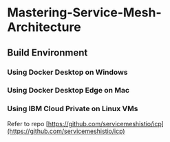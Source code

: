 # Mastering-Service-Mesh-Architecture

## Build Environment

### Using Docker Desktop on Windows

### Using Docker Desktop Edge on Mac

### Using IBM Cloud Private on Linux VMs

Refer to repo [https://github.com/servicemeshistio/icp](https://github.com/servicemeshistio/icp)
